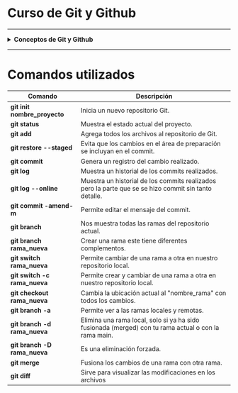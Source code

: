 # Curso de Git y Github

---

<details><summary> <b>Conceptos de Git y Github</b></summary>

## Que es git

>Es un controlador de versiones este es un sistema que registra cada
>cambio que se realiza en el código fuente de un proyecto. Esto
>te permite tener un histórico de todos los cambios producidos
>en sus ficheros, saber quién lo hizo y cuándo.

## Los 3 estados de git
* Modified: Es cuando un archivo ha sido creado, eliminado o modificados.
* Staged: Es cuando el archivo ha sido marcado como  preparado para ser confirmado en el repositorio local.
* Commited: Es cuado el los archivos marcados como preparados son subidos al repositorio local.

![3 tipos de estados](/img/image.png)

## Que es el head
>El head es basicamente decirte estoy aqui.

## Que es un commit
>Son como un punto de guardado como en un videojuego.

## Que es una rama

>Una rama es un snapshot de la division del codigo, en otras palabras son apuntadores que apuntan a un commit.

![ramas](/img/image-1.png)

## ¿Git y GitHub son lo mismo?

>Respuesta corta no, git es un controlador de versione encambio github es servicio de alojamiento en la nube de código fuente basado en el sistema de control de versiones(git).

![git_vs_github](/img/image3.png)

## Fusionar ramas
>La fusion de dos ramas es cuando integramos los cambios de una rama a otra.

## Porque eliminar una rama?
>Porque es una buena practica ademas se mantiene limpio el espacio de trabajo

## Conflictos en git
>Un conflicto en es cuando git no sabe que cambio debe prevalecer posterior a un merge, lo que requiere que lo resolvamos manualmente.

![conflicto](/img/image2.png)

## Dentro de github podemos encontrar lo siguiente

* Ver mi perfil y mis repositorio: Podemos ver nuestra información de nuestro perfil, repositorios, organizaciones a las que pertenecemos y ver nuestras contribuciones.
* Buscar perfiles, repositorios , etc.: Podemos ver nuestros repositorios y repositorios de otras personas.
* Proyectos: Nos permite ver, crear y gestionar proyectos.
* Organizaciones: Nos permite crear repositorios privados y poder agregar personas a este.
* Repositorios y codigo: Podemos ver archivos de los repositorios publicos y personales, se puede realizar cambios en el código.
* Acciones en los repositorios: Las actions nos permiten automatizar las tareas en nuetro repositorio.

### Para usar un repositorio remoto debemos hacer lo siguiente
* Crear una cuenta en GitHub
* Crear un repositorio local en nuestro ordenador.
* Vincular el repositorio local con el repositorio remoto en GitHub
* Sicronizar nuestros cambios del repositorio local con el repositorio remoto

## Push, pull y pull request

### ¿Que es git push?

>Es un comando que nos permite subir los cambios de nuestro repositorio local a nuestro repositorio remoto. Este se asocia a solo una rama.

### ¿Que es git pull?
>Es un comando que nos permite descargar los cambios de nuestro repositorio remoto a nuestro repositorio local.

### Malas prácticas del git push
>El git push -f o git force push, es una mala práctica porque puede sobreescribir los cambios de otros usuarios en el repositorio remoto.

### Como crear un pull request o PR
>Un pull request es una solicitud de revision y fusión de los cambios de una rama en otra rama que son enviados al repositorio original. Un pull request se puede crear desde la plataforma de GitHub o desde la linea de comandos de git. Se puede hacer pull request con commits pequeños y poder visualizarlos, esto cuenta como una buena práctica.


## Gitglow
>Es un flujo de trabajo ramificado que utiliza varias ramas.

![gitflow](/img/images4.png)

* main o master: Es la rama principal que contiene el código de producción.
* develop: Esta rama de desarrollo donde se realizan los cambios principales.
* features: Estos son caracteristicas nuevas del proyecto.
* release: Estos son cambios de último momento.
* Hotflix: Son parches o arreglar bugs pequeños que son parte del main.


</details>

---

# Comandos utilizados
| Comando                     | Descripción                                                                |
| -------------------------   | -----------------------------------------------------------------          |
| **git init nombre_proyecto**    | Inicia un nuevo repositorio Git.                                           |
| **git status**                | Muestra el estado actual del proyecto.                                     |
| **git add**                   | Agrega todos los archivos al repositorio de Git.                           |
| **git restore --staged**      | Evita que los cambios en el área de preparación se incluyan en el commit.  |
| **git commit**                | Genera un registro del cambio realizado.                                   |
| **git log**                   | Muestra un historial de los commits realizados.                            |
| **git log --online**                   | Muestra un historial de los commits realizados pero la parte que se se hizo commit sin tanto detalle.                            |
| **git commit -amend-m**       | Permite editar el mensaje del commit.                                      |
| **git branch**               | Nos muestra todas las ramas del repositorio actual.                        |
| **git branch rama_nueva**  | Crear una rama este tiene diferentes complementos.                         |
| **git switch rama_nueva**  | Permite cambiar de una rama a otra en nuestro repositorio local.            |
| **git switch -c rama_nueva**  | Permite crear y cambiar de una rama a otra en nuestro repositorio local.            |
| **git checkout rama_nueva**| Cambia la ubicación actual al "nombre_rama" con todos los cambios.         |
| **git branch -a**            | Permite ver a las ramas locales y remotas.                                 |
| **git branch -d rama_nueva**            |Elimina una rama local, solo si ya ha sido fusionada (merged) con tu rama actual o con la rama main.  |
| **git branch -D rama_nueva**            | Es una eliminación forzada.                  |
| **git merge**            | Fusiona los cambios de una rama con otra rama.                  |
| **git diff**            | Sirve para visualizar las modificaciones en los archivos|